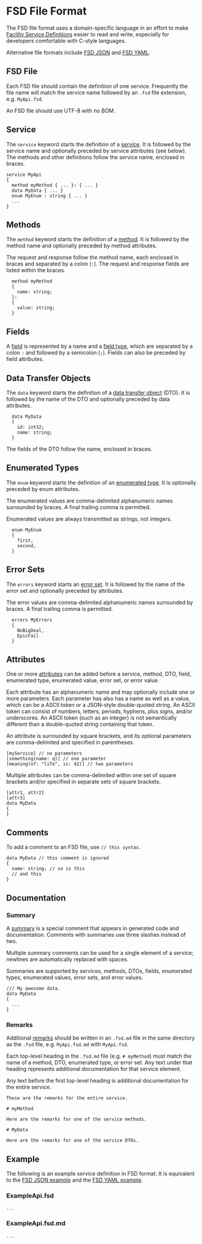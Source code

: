 # FSD File Format

The FSD file format uses a domain-specific language in an effort to make [Facility Service Definitions](Specification.md) easier to read and write, especially for developers comfortable with C-style languages.

Alternative file formats include [FSD JSON](FsdJson.md) and [FSD YAML](FsdYaml.md).

## FSD File

Each FSD file should contain the definition of one service. Frequently the file name will match the service name followed by an `.fsd` file extension, e.g. `MyApi.fsd`.

An FSD file should use UTF-8 with no BOM.

## Service

The `service` keyword starts the definition of a [service](Specification.md#service). It is followed by the service name and optionally preceded by service attributes (see below). The methods and other definitions follow the service name, enclosed in braces.

```
service MyApi
{
  method myMethod { ... }: { ... }
  data MyData { ... }
  enum MyEnum : string { ... }
  ...
}
```

## Methods

The `method` keyword starts the definition of a [method](Specification.md#methods). It is followed by the method name and optionally preceded by method attributes.

The request and response follow the method name, each enclosed in braces and separated by a colon (`:`). The request and response fields are listed within the braces.

```
  method myMethod
  {
    name: string;
  }:
  {
    value: string;
  }
```

## Fields

A [field](Specification.md#fields) is represented by a name and a [field type](Specification.md#field-types), which are separated by a colon `:` and followed by a semicolon (`;`). Fields can also be preceded by field attributes.

## Data Transfer Objects

The `data` keyword starts the definition of a [data transfer object](Specification.md#data-transfer-objects) (DTO). It is followed by the name of the DTO and optionally preceded by data attributes.

```
  data MyData
  {
    id: int32;
    name: string;
  }
```

The fields of the DTO follow the name, enclosed in braces.

## Enumerated Types

The `enum` keyword starts the definition of an [enumerated type](Specification.md#enumerated-types). It is optionally preceded by enum attributes.

The enumerated values are comma-delimited alphanumeric names surrounded by braces. A final trailing comma is permitted.

Enumerated values are always transmitted as strings, not integers.

```
  enum MyEnum
  {
    first,
    second,
  }
```

## Error Sets

The `errors` keyword starts an [error set](Specification.md#error-sets). It is followed by the name of the error set and optionally preceded by attributes.

The error values are comma-delimited alphanumeric names surrounded by braces. A final trailing comma is permitted.

```
  errors MyErrors
  {
    NoBigDeal,
    EpicFail
  }
```

## Attributes

One or more [attributes](Specification.md#attributes) can be added before a service, method, DTO, field, enumerated type, enumerated value, error set, or error value.

Each attribute has an alphanumeric name and may optionally include one or more parameters. Each parameter has also has a name as well as a value, which can be a ASCII token or a JSON-style double-quoted string. An ASCII token can consist of numbers, letters, periods, hyphens, plus signs, and/or underscores. An ASCII token (such as an integer) is not semantically different than a double-quoted string containing that token.

An attribute is surrounded by square brackets, and its optional parameters are comma-delimited and specified in parentheses.

```
[myService] // no parameters
[something(name: q)] // one parameter
[meaning(of: "life", is: 42)] // two parameters
```

Multiple attributes can be comma-delimited within one set of square brackets and/or specified in separate sets of square brackets.

```
[attr1, attr2]
[attr3]
data MyData
{
}
```

## Comments

To add a comment to an FSD file, use `// this syntax`.

```
data MyData // this comment is ignored
{
  name: string; // so is this
  // and this
}
```

## Documentation

### Summary

A [summary](Specification.md#summary) is a special comment that appears in generated code and documentation. Comments with summaries use three slashes instead of two.

Multiple summary comments can be used for a single element of a service; newlines are automatically replaced with spaces.

Summaries are supported by services, methods, DTOs, fields, enumerated types, enumerated values, error sets, and error values.

```
/// My awesome data.
data MyData
{
  ...
}
```

### Remarks

Additional [remarks](Specification.md#remarks) should be written in an `.fsd.md` file in the same directory as the `.fsd` file, e.g. `MyApi.fsd.md` with `MyApi.fsd`.

Each top-level heading in the `.fsd.md` file (e.g. `# myMethod`) must match the name of a method, DTO, enumerated type, or error set. Any text under that heading represents additional documentation for that service element.

Any text before the first top-level heading is additional documentation for the entire service.

```
These are the remarks for the entire service.

# myMethod

Here are the remarks for one of the service methods.

# MyData

Here are the remarks for one of the service DTOs.
```

## Example

The following is an example service definition in FSD format. It is equivalent to the [FSD JSON example](FsdJson.md#example) and the [FSD YAML example](FsdYaml.md#example).

### ExampleApi.fsd

```
...
```

### ExampleApi.fsd.md

```
...
```
